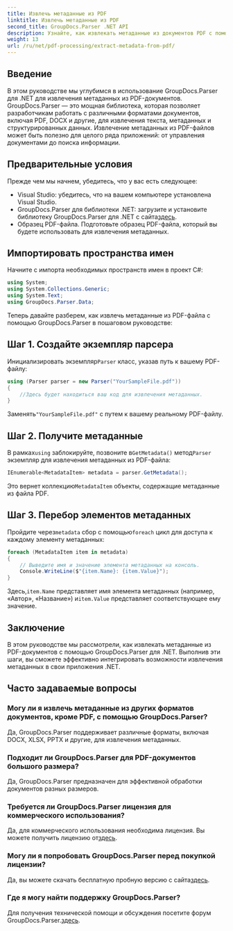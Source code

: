 ```yaml
---
title: Извлечь метаданные из PDF
linktitle: Извлечь метаданные из PDF
second_title: GroupDocs.Parser .NET API
description: Узнайте, как извлекать метаданные из документов PDF с помощью GroupDocs.Parser для .NET. Это подробное руководство содержит пошаговые инструкции и предварительные требования.
weight: 13
url: /ru/net/pdf-processing/extract-metadata-from-pdf/
---
```

## Введение
В этом руководстве мы углубимся в использование GroupDocs.Parser для .NET для извлечения метаданных из PDF-документов. GroupDocs.Parser — это мощная библиотека, которая позволяет разработчикам работать с различными форматами документов, включая PDF, DOCX и другие, для извлечения текста, метаданных и структурированных данных. Извлечение метаданных из PDF-файлов может быть полезно для целого ряда приложений: от управления документами до поиска информации.
## Предварительные условия
Прежде чем мы начнем, убедитесь, что у вас есть следующее:
- Visual Studio: убедитесь, что на вашем компьютере установлена Visual Studio.
-  GroupDocs.Parser для библиотеки .NET: загрузите и установите библиотеку GroupDocs.Parser для .NET с сайта[здесь](https://releases.groupdocs.com/parser/net/).
- Образец PDF-файла. Подготовьте образец PDF-файла, который вы будете использовать для извлечения метаданных.

## Импортировать пространства имен
Начните с импорта необходимых пространств имен в проект C#:
```csharp
using System;
using System.Collections.Generic;
using System.Text;
using GroupDocs.Parser.Data;
```

Теперь давайте разберем, как извлечь метаданные из PDF-файла с помощью GroupDocs.Parser в пошаговом руководстве:
## Шаг 1. Создайте экземпляр парсера
 Инициализировать экземпляр`Parser` класс, указав путь к вашему PDF-файлу:
```csharp
using (Parser parser = new Parser("YourSampleFile.pdf"))
{
    //Здесь будет находиться ваш код для извлечения метаданных.
}
```
 Заменять`"YourSampleFile.pdf"` с путем к вашему реальному PDF-файлу.
## Шаг 2. Получите метаданные
 В рамках`using` заблокируйте, позвоните в`GetMetadata()` метод`Parser` экземпляр для извлечения метаданных из PDF-файла:
```csharp
IEnumerable<MetadataItem> metadata = parser.GetMetadata();
```
 Это вернет коллекцию`MetadataItem` объекты, содержащие метаданные из файла PDF.
## Шаг 3. Перебор элементов метаданных
 Пройдите через`metadata` сбор с помощью`foreach` цикл для доступа к каждому элементу метаданных:
```csharp
foreach (MetadataItem item in metadata)
{
    // Выведите имя и значение элемента метаданных на консоль.
    Console.WriteLine($"{item.Name}: {item.Value}");
}
```
 Здесь,`item.Name` представляет имя элемента метаданных (например, «Автор», «Название») и`item.Value` представляет соответствующее ему значение.

## Заключение
В этом руководстве мы рассмотрели, как извлекать метаданные из PDF-документов с помощью GroupDocs.Parser для .NET. Выполнив эти шаги, вы сможете эффективно интегрировать возможности извлечения метаданных в свои приложения .NET.

## Часто задаваемые вопросы
### Могу ли я извлечь метаданные из других форматов документов, кроме PDF, с помощью GroupDocs.Parser?
Да, GroupDocs.Parser поддерживает различные форматы, включая DOCX, XLSX, PPTX и другие, для извлечения метаданных.
### Подходит ли GroupDocs.Parser для PDF-документов большого размера?
Да, GroupDocs.Parser предназначен для эффективной обработки документов разных размеров.
### Требуется ли GroupDocs.Parser лицензия для коммерческого использования?
 Да, для коммерческого использования необходима лицензия. Вы можете получить лицензию от[здесь](https://purchase.groupdocs.com/buy).
### Могу ли я попробовать GroupDocs.Parser перед покупкой лицензии?
 Да, вы можете скачать бесплатную пробную версию с сайта[здесь](https://releases.groupdocs.com/).
### Где я могу найти поддержку GroupDocs.Parser?
 Для получения технической помощи и обсуждения посетите форум GroupDocs.Parser.[здесь](https://forum.groupdocs.com/c/parser/17).